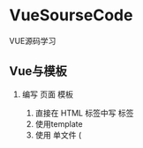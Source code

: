 # VueSourseCode
VUE源码学习


## Vue与模板
1. 编写 页面 模板
    1. 直接在 HTML 标签中写 标签
    2. 使用template
    3. 使用 单文件 (<template />)

2. 创建 Vue 的实例
    1. 在Vue 的构造函数中提供数据： data,methods,computed,watcher,props,...
3. 将 Vue 挂载到 页面中（mount方法），将VUE实例与页面模板结合起来


## 数据驱动流程

